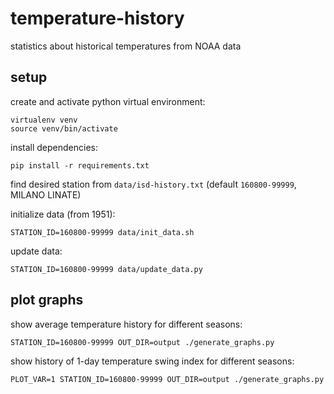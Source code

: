 # temperature-history
statistics about historical temperatures from NOAA data

## setup
create and activate python virtual environment:
```
virtualenv venv
source venv/bin/activate
```

install dependencies:
```
pip install -r requirements.txt
```

find desired station from `data/isd-history.txt` (default `160800-99999`, MILANO LINATE)

initialize data (from 1951):
```
STATION_ID=160800-99999 data/init_data.sh
```

update data:
```
STATION_ID=160800-99999 data/update_data.py
```
## plot graphs

show average temperature history for different seasons:
```
STATION_ID=160800-99999 OUT_DIR=output ./generate_graphs.py
```

show history of 1-day temperature swing index for different seasons:
```
PLOT_VAR=1 STATION_ID=160800-99999 OUT_DIR=output ./generate_graphs.py
```
